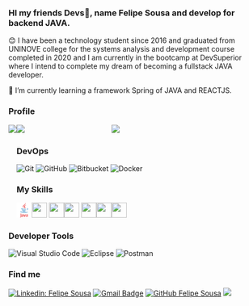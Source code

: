 ### HI my friends Devs👋, name Felipe Sousa and develop for backend JAVA.
 😊 I have been a technology student since 2016 and graduated from UNINOVE college for the systems analysis and development course completed in 2020 and I am currently in the bootcamp at DevSuperior where I intend to complete my dream of becoming a fullstack JAVA developer. 
 
 🌱 I’m currently learning a framework Spring of JAVA and REACTJS.

### Profile

<div align="Regth">
  <a href="https://github.com/FelipeSdsilva">
   <a href="https://github.com/Gurupreet">
  <img align="left" height="180em" src="https://github-readme-stats.vercel.app/api/top-langs/?username=FelipeSdSilva&theme=dracula&hide_langs_below=1" />
</a>
  <img height="180em" src="https://github-readme-stats.vercel.app/api?username=FelipeSdsilva&show_icons=true&theme=dracula&include_all_commits=true&count_private=true"/>
   <img align="right" width="300" src="https://i2.wp.com/allhtaccess.info/wp-content/uploads/2018/03/programming.gif?fit=1281%2C716&ssl=1" />
</div>
 


 ### DevOps

  ![Git](https://img.shields.io/badge/-Git-333333?style=flat&logo=git)
  ![GitHub](https://img.shields.io/badge/-GitHub-333333?style=flat&logo=github)
  ![Bitbucket](https://img.shields.io/badge/-Bitbucket-333333?style=flat&logo=bitbucket)
  ![Docker](https://img.shields.io/badge/-Docker-333333?style=flat&logo=docker)

 ### My Skills
 
 <img width=30 height=30 float:left  src="https://raw.githubusercontent.com/devicons/devicon/master/icons/java/java-original-wordmark.svg"><img src="https://cdn.jsdelivr.net/gh/devicons/devicon/icons/spring/spring-original.svg" width=30 height=30 />
<img src="https://cdn.jsdelivr.net/gh/devicons/devicon/icons/html5/html5-original-wordmark.svg" width=30 height=30  /><img src="https://cdn.jsdelivr.net/gh/devicons/devicon/icons/css3/css3-original.svg" width= 30 height=30 />
<img width=30 height=30 src="https://cdn.jsdelivr.net/gh/devicons/devicon/icons/javascript/javascript-original.svg" /><img width=30 height=30 src="https://cdn.jsdelivr.net/gh/devicons/devicon/icons/react/react-original.svg" /><img src="https://cdn.jsdelivr.net/gh/devicons/devicon/icons/postgresql/postgresql-original-wordmark.svg" width=30 height=30/>

 ### Developer Tools

  ![Visual Studio Code](https://img.shields.io/badge/-Visual%20Studio%20Code-333333?style=flat&logo=visual-studio-code&logoColor=007ACC)
  ![Eclipse](https://img.shields.io/badge/-Eclipse-333333?style=flat&logo=eclipse-ide&logoColor=2C2255)
  ![Postman](https://img.shields.io/badge/-Postman-333333?style=flat&logo=postman)

### Find me
 
[![Linkedin: Felipe Sousa](https://img.shields.io/badge/-FelipeSousa-blue?style=flat-square&logo=Linkedin&logoColor=white&link=https://www.linkedin.com/in/felipesdsilva/)](https://www.linkedin.com/in/felipesdsilva/)
[![Gmail Badge](https://img.shields.io/badge/-felipe.fps09@hotmail.com-006bed?style=flat-square&logo=Outlook&logoColor=white&link=mailto:felipe.fps09@hotmail.com)](mailto:felipe.fps09@hotmail.com)
[![GitHub Felipe Sousa]( https://img.shields.io/github/followers/FelipeSdSilva?label=follow&style=social)](https://github.com/FelipeSdsilva)
<a href="https://api.whatsapp.com/send/?phone=5511954705118&text=Fala+Felipel%2C+tudo+bom%3F&type=phone_number&app_absent=0" alt="WhatsApp">
<img src="https://img.shields.io/badge/-WhatsApp-25d366?style=flat-square&labelColor=25d366&logo=whatsapp&logoColor=white&link=https://api.whatsapp.com/send/?phone=5511954705118&text=Fala+Felipel%2C+tudo+bom%3F&type=phone_number&app_absent=0"/></a>




